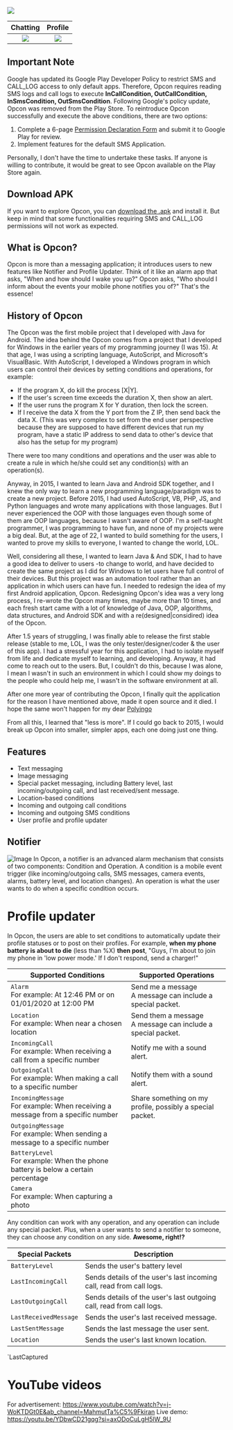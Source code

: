 <p align="center">
   <img src="https://github.com/mahmuttaskiran/Opcon/raw/master/store_presence/icon/outputs/mipmap/mipmapldpi.png" style="display:block; margin-left: auto; margin-right: auto;">
</p>

Chatting|Profile
:-:|:-:
![](https://github.com/mahmuttaskiran/Opcon/raw/master/store_presence/play-presence/outputs/en/en_chat0.jpg)  |  ![](https://github.com/mahmuttaskiran/Opcon/raw/master/store_presence/play-presence/outputs/en/en_profile0.jpg)

## Important Note
Google has updated its Google Play Developer Policy to restrict SMS and CALL_LOG access to only default apps. Therefore, Opcon requires reading SMS logs and call logs to execute **InCallCondition, OutCallCondition, InSmsCondition, OutSmsCondition**. Following Google's policy update, Opcon was removed from the Play Store. To reintroduce Opcon successfully and execute the above conditions, there are two options:
1) Complete a 6-page [Permission Declaration Form](https://docs.google.com/forms/d/e/1FAIpQLSfCnRaa4b1VuHhE4gVekWJc_V0Zt4XiTlsKsTipTlPg5ECA7Q/viewform) and submit it to Google Play for review.
2) Implement features for the default SMS Application.

Personally, I don't have the time to undertake these tasks. If anyone is willing to contribute, it would be great to see Opcon available on the Play Store again.

## Download APK
If you want to explore Opcon, you can [download the .apk](https://github.com/mahmuttaskiran/Opcon/raw/master/store_presence/opcon-release.apk) and install it. But keep in mind that some functionalities requiring SMS and CALL_LOG permissions will not work as expected.

## What is Opcon?
Opcon is more than a messaging application; it introduces users to new features like Notifier and Profile Updater. Think of it like an alarm app that asks, "When and how should I wake you up?" Opcon asks, "Who should I inform about the events your mobile phone notifies you of?" That's the essence!

## History of Opcon
The Opcon was the first mobile project that I developed with Java for Android. The idea behind the Opcon comes from a project that I developed for Windows in the earlier years of my programming journey (I was 15). At that age, I was using a scripting language, AutoScript, and Microsoft's VisualBasic. With AutoScript, I developed a Windows program in which users can control their devices by setting conditions and operations, for example:
- If the program X, do kill the process [X|Y].
- If the user's screen time exceeds the duration X, then show an alert.
- If the user runs the program X for Y duration, then lock the screen.
- If I receive the data X from the Y port from the Z IP, then send back the data X. (This was very complex to set from the end user perspective because they are supposed to have different devices that run my program, have a static IP address to send data to other's device that also has the setup for my program)

There were too many conditions and operations and the user was able to create a rule in which he/she could set any condition(s) with an operation(s).

Anyway, in 2015, I wanted to learn Java and Android SDK together, and I knew the only way to learn a new programming language/paradigm was to create a new project. Before 2015, I had used AutoScript, VB, PHP, JS, and Python languages and wrote many applications with those languages. But I never experienced the OOP with those languages even though some of them are OOP languages, because I wasn't aware of OOP. I'm a self-taught programmer, I was programming to have fun, and none of my projects were a big deal. But, at the age of 22, I wanted to build something for the users, I wanted to prove my skills to everyone, I wanted to change the world, LOL.

Well, considering all these, I wanted to learn Java & And SDK, I had to have a good idea to deliver to users -to change to world, and have decided to create the same project as I did for Windows to let users have full control of their devices. But this project was an automation tool rather than an application in which users can have fun. I needed to redesign the idea of my first Android application, Opcon. Redesigning Opcon's idea was a very long process, I re-wrote the Opcon many times, maybe more than 10 times, and each fresh start came with a lot of knowledge of Java, OOP,  algorithms, data structures, and Android SDK and with a re(designed|considired) idea of the Opcon.

After 1.5 years of struggling, I was finally able to release the first stable release (stable to me, LOL, I was the only tester/designer/coder & the user of this app). I had a stressful year for this application, I had to isolate myself from life and dedicate myself to learning, and developing. Anyway, it had come to reach out to the users. But, I couldn't do this, because I was alone, I mean I wasn't in such an environment in which I could show my doings to the people who could help me, I wasn't in the software environment at all. 

After one more year of contributing the Opcon, I finally quit the application for the reason I have mentioned above, made it open source and it died. I hope the same won't happen for my dear [Polyingo](https://www.polyingo.com)

From all this, I learned that "less is more". If I could go back to 2015, I would break up Opcon into smaller, simpler apps, each one doing just one thing.

## Features
* Text messaging
* Image messaging
* Special packet messaging, including Battery level, last incoming/outgoing call, and last received/sent message.
* Location-based conditions
* Incoming and outgoing call conditions
* Incoming and outgoing SMS conditions
* User profile and profile updater

## Notifier
![Image](https://github.com/mahmuttaskiran/Opcon/raw/master/store_presence/play-presence/outputs/en/en_add_rule_revert0.jpg)
In Opcon, a notifier is an advanced alarm mechanism that consists of two components: Condition and Operation. A condition is a mobile event trigger (like incoming/outgoing calls, SMS messages, camera events, alarms, battery level, and location changes). An operation is what the user wants to do when a specific condition occurs.

# Profile updater
In Opcon, the users are able to set conditions to automatically update their profile statuses or to post on their profiles. For example, **when my phone battery is about to die** (less than %X) **then post**, 
"Guys, I'm about to join my phone in 'low power mode.' If I don't respond, send a charger!" 

Supported Conditions|Supported Operations
--- | --- |
`Alarm`<br>For example: At 12:46 PM or on 01/01/2020 at 12:00 PM | Send me a message<br>A message can include a special packet.
`Location`<br>For example: When near a chosen location| Send them a message<br>A message can include a special packet.
`IncomingCall`<br>For example: When receiving a call from a specific number| Notify me with a sound alert.
`OutgoingCall`<br>For example: When making a call to a specific number| Notify them with a sound alert.
`IncomingMessage`<br>For example: When receiving a message from a specific number| Share something on my profile, possibly a special packet.
`OutgoingMessage`<br>For example: When sending a message to a specific number|
`BatteryLevel`<br>For example: When the phone battery is below a certain percentage|
`Camera`<br>For example: When capturing a photo|

Any condition can work with any operation, and any operation can include any special packet. Plus, when a user wants to send a notifier to someone, they can choose any condition on any side. **Awesome, right!?**

Special Packets| Description
---|--|
`BatteryLevel`|Sends the user's battery level|
`LastIncomingCall`|Sends details of the user's last incoming call, read from call logs.
`LastOutgoingCall`|Sends details of the user's last outgoing call, read from call logs.
`LastReceivedMessage`|Sends the user's last received message.
`LastSentMessage`|Sends the last message the user sent.
`Location`|Sends the user's last known location.
`LastCaptured

# YouTube videos
For advertisement: https://www.youtube.com/watch?v=j-WoKTDGt0E&ab_channel=MahmutTa%C5%9Fkiran
Live demo: https://youtu.be/YDbwCD21gqg?si=axODoCuLgH5lW_9U
